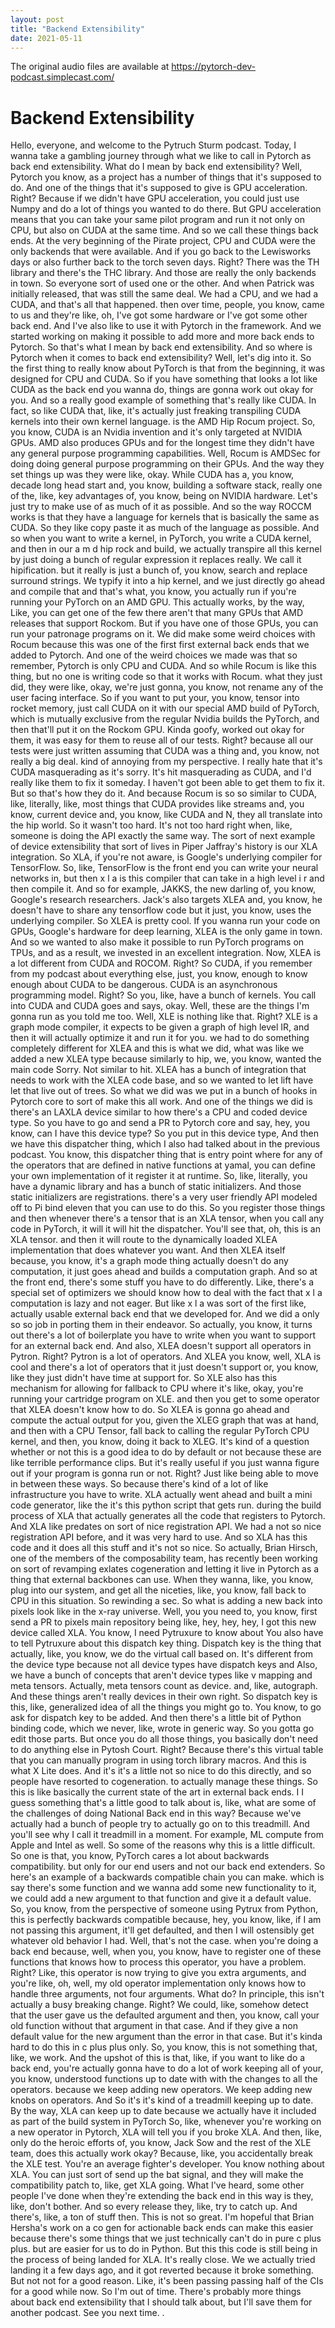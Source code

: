 ```yaml
---
layout: post
title: "Backend Extensibility"
date: 2021-05-11
---
```

The original audio files are available at https://pytorch-dev-podcast.simplecast.com/

# Backend Extensibility

Hello, everyone, and welcome to the Pytruch Sturm podcast.
Today, I wanna take a gambling journey through what we like to call in Pytorch as back end extensibility.
What do I mean by back end extensibility? Well, Pytorch you know, as a project has a number of things that it's supposed to do.
And one of the things that it's supposed to give is GPU acceleration.
Right? Because if we didn't have GPU acceleration, you could just use Numpy and do a lot of things you wanted to do there.
But GPU acceleration means that you can take your same pilot program and run it not only on CPU, but also on CUDA at the same time.
And so we call these things back ends.
At the very beginning of the Pirate project, CPU and CUDA were the only backends that were available.
And if you go back to the Lewisworks days or also further back to the torch seven days.
Right? There was the TH library and there's the THC library.
And those are really the only backends in town.
So everyone sort of used one or the other.
And when Patrick was initially released, that was still the same deal.
We had a CPU, and we had a CUDA, and that's all that happened.
then over time, people, you know, came to us and they're like, oh, I've got some hardware or I've got some other back end.
And I've also like to use it with Pytorch in the framework.
And we started working on making it possible to add more and more back ends to Pytorch.
So that's what I mean by back end extensibility.
And so where is Pytorch when it comes to back end extensibility? Well, let's dig into it.
So the first thing to really know about PyTorch is that from the beginning, it was designed for CPU and CUDA.
So if you have something that looks a lot like CUDA as the back end you wanna do, things are gonna work out okay for you.
And so a really good example of something that's really like CUDA.
In fact, so like CUDA that, like, it's actually just freaking transpiling CUDA kernels into their own kernel language.
is the AMD Hip Rocum project.
So, you know, CUDA is an Nvidia invention and it's only targeted at NVIDIA GPUs.
AMD also produces GPUs and for the longest time they didn't have any general purpose programming capabilities.
Well, Rocum is AMDSec for doing doing general purpose programming on their GPUs.
And the way they set things up was they were like, okay.
While CUDA has a, you know, decade long head start and, you know, building a software stack, really one of the, like, key advantages of, you know, being on NVIDIA hardware.
Let's just try to make use of as much of it as possible.
And so the way ROCCM works is that they have a language for kernels that is basically the same as CUDA.
So they like copy paste it as much of the language as possible.
And so when you want to write a kernel, in PyTorch, you write a CUDA kernel, and then in our a m d hip rock and build, we actually transpire all this kernel by just doing a bunch of regular expression it replaces really.
We call it hipification.
but it really is just a bunch of, you know, search and replace surround strings.
We typify it into a hip kernel, and we just directly go ahead and compile that and that's what, you know, you actually run if you're running your PyTorch on an AMD GPU.
This actually works, by the way, Like, you can get one of the few there aren't that many GPUs that AMD releases that support Rockom.
But if you have one of those GPUs, you can run your patronage programs on it.
We did make some weird choices with Rocum because this was one of the first first external back ends that we added to Pytorch.
And one of the weird choices we made was that so remember, Pytorch is only CPU and CUDA.
And so while Rocum is like this thing, but no one is writing code so that it works with Rocum.
what they just did, they were like, okay, we're just gonna, you know, not rename any of the user facing interface.
So if you want to put your, you know, tensor into rocket memory, just call CUDA on it with our special AMD build of PyTorch, which is mutually exclusive from the regular Nvidia builds the PyTorch, and then that'll put it on the Rockom GPU.
Kinda goofy, worked out okay for them, it was easy for them to reuse all of our tests.
Right? because all our tests were just written assuming that CUDA was a thing and, you know, not really a big deal.
kind of annoying from my perspective.
I really hate that it's CUDA masquerading as it's sorry.
It's hit masquerading as CUDA, and I'd really like them to fix it someday.
I haven't got been able to get them to fix it.
But so that's how they do it.
And because Rocum is so so similar to CUDA, like, literally, like, most things that CUDA provides like streams and, you know, current device and, you know, like CUDA and N, they all translate into the hip world.
So it wasn't too hard.
It's not too hard right when, like, someone is doing the API exactly the same way.
The sort of next example of device extensibility that sort of lives in Piper Jaffray's history is our XLA integration.
So XLA, if you're not aware, is Google's underlying compiler for TensorFlow.
So, like, TensorFlow is the front end you can write your neural networks in, but then x l a is this compiler that can take in a high level i r and then compile it.
And so for example, JAKKS, the new darling of, you know, Google's research researchers.
Jack's also targets XLEA and, you know, he doesn't have to share any tensorflow code but it just, you know, uses the underlying compiler.
So XLEA is pretty cool.
If you wanna run your code on GPUs, Google's hardware for deep learning, XLEA is the only game in town.
And so we wanted to also make it possible to run PyTorch programs on TPUs, and as a result, we invested in an excellent integration.
Now, XLEA is a lot different from CUDA and ROCOM.
Right? So CUDA, if you remember from my podcast about everything else, just, you know, enough to know enough about CUDA to be dangerous.
CUDA is an asynchronous programming model.
Right? So you, like, have a bunch of kernels.
You call into CUDA and CUDA goes and says, okay.
Well, these are the things I'm gonna run as you told me too.
Well, XLE is nothing like that.
Right? XLE is a graph mode compiler, it expects to be given a graph of high level IR, and then it will actually optimize it and run it for you.
we had to do something completely different for XLEA and this is what we did, what was like we added a new XLEA type because similarly to hip, we, you know, wanted the main code Sorry.
Not similar to hit.
XLEA has a bunch of integration that needs to work with the XLEA code base, and so we wanted to let lift have let that live out of trees.
So what we did was we put in a bunch of hooks in Pytorch core to sort of make this all work.
And one of the things we did is there's an LAXLA device similar to how there's a CPU and coded device type.
So you have to go and send a PR to Pytorch core and say, hey, you know, can I have this device type? So you put in this device type, And then we have this dispatcher thing, which I also had talked about in the previous podcast.
You know, this dispatcher thing that is entry point where for any of the operators that are defined in native functions at yamal, you can define your own implementation of it register it at runtime.
So, like, literally, you have a dynamic library and has a bunch of static initializers.
And those static initializers are registrations.
there's a very user friendly API modeled off to Pi bind eleven that you can use to do this.
So you register those things and then whenever there's a tensor that is an XLA tensor, when you call any code in PyTorch, it will it will hit the dispatcher.
You'll see that, oh, this is an XLA tensor.
and then it will route to the dynamically loaded XLEA implementation that does whatever you want.
And then XLEA itself because, you know, it's a graph mode thing actually doesn't do any computation, it just goes ahead and builds a computation graph.
And so at the front end, there's some stuff you have to do differently.
Like, there's a special set of optimizers we should know how to deal with the fact that x l a computation is lazy and not eager.
But like x l a was sort of the first like, actually usable external back end that we developed for.
And we did a only so so job in porting them in their endeavor.
So actually, you know, it turns out there's a lot of boilerplate you have to write when you want to support for an external back end.
And also, XLEA doesn't support all operators in Pytron.
Right? Pytron is a lot of operators.
And XLEA you know, well, XLA is cool and there's a lot of operators that it just doesn't support or, you know, like they just didn't have time at support for.
So XLE also has this mechanism for allowing for fallback to CPU where it's like, okay, you're running your cartridge program on XLE.
and then you get to some operator that XLEA doesn't know how to do.
So XLEA is gonna go ahead and compute the actual output for you, given the XLEG graph that was at hand, and then with a CPU Tensor, fall back to calling the regular PyTorch CPU kernel, and then, you know, doing it back to XLEG.
It's kind of a question whether or not this is a good idea to do by default or not because these are like terrible performance clips.
But it's really useful if you just wanna figure out if your program is gonna run or not.
Right? Just like being able to move in between these ways.
So because there's kind of a lot of like infrastructure you have to write.
XLA actually went ahead and built a mini code generator, like the it's this python script that gets run.
during the build process of XLA that actually generates all the code that registers to Pytorch.
And XLA like predates on sort of nice registration API.
We had a not so nice registration API before, and it was very hard to use.
And so XLA has this code and it does all this stuff and it's not so nice.
So actually, Brian Hirsch, one of the members of the composability team, has recently been working on sort of revamping exlates cogeneration and letting it live in Pytorch as a thing that external backbones can use.
When they wanna, like, you know, plug into our system, and get all the niceties, like, you know, fall back to CPU in this situation.
So rewinding a sec.
So what is adding a new back into pixels look like in the x-ray universe.
Well, you you need to, you know, first send a PR to pixels main repository being like, hey, hey, hey, I got this new device called XLA.
You know, I need Pytruxure to know about You also have to tell Pytruxure about this dispatch key thing.
Dispatch key is the thing that actually, like, you know, we do the virtual call based on.
It's different from the device type because not all device types have dispatch keys and Also, we have a bunch of concepts that aren't device types like v mapping and meta tensors.
Actually, meta tensors count as device.
and, like, autograph.
And these things aren't really devices in their own right.
So dispatch key is this, like, generalized idea of all the things you might go to.
You know, to go ask for dispatch key to be added.
And then there's a little bit of Python binding code, which we never, like, wrote in generic way.
So you gotta go edit those parts.
But once you do all those things, you basically don't need to do anything else in Pytosh Court.
Right? Because there's this virtual table that you can manually program in using torch library macros.
And this is what X Lite does.
And it's it's a little not so nice to do this directly, and so people have resorted to cogeneration.
to actually manage these things.
So this is like basically the current state of the art in external back ends.
I I guess something that's a little good to talk about is, like, what are some of the challenges of doing National Back end in this way? Because we've actually had a bunch of people try to actually go on to this treadmill.
And you'll see why I call it treadmill in a moment.
For example, ML compute from Apple and Intel as well.
So some of the reasons why this is a little difficult.
So one is that, you know, PyTorch cares a lot about backwards compatibility.
but only for our end users and not our back end extenders.
So here's an example of a backwards compatible chain you can make.
which is say there's some function and we wanna add some new functionality to it, we could add a new argument to that function and give it a default value.
So, you know, from the perspective of someone using Pytrux from Python, this is perfectly backwards compatible because, hey, you know, like, if I am not passing this argument, it'll get defaulted, and then I will ostensibly get whatever old behavior I had.
Well, that's not the case.
when you're doing a back end because, well, when you, you know, have to register one of these functions that knows how to process this operator, you have a problem.
Right? Like, this operator is now trying to give you extra arguments, and you're like, oh, well, my old operator implementation only knows how to handle three arguments, not four arguments.
What do? In principle, this isn't actually a busy breaking change.
Right? We could, like, somehow detect that the user gave us the defaulted argument and then, you know, call your old function without that argument in that case.
And if they give a non default value for the new argument than the error in that case.
But it's kinda hard to do this in c plus plus only.
So, you know, this is not something that, like, we work.
And the upshot of this is that, like, if you want to like do a back end, you're actually gonna have to do a lot of work keeping all of your, you know, understood functions up to date with with the changes to all the operators.
because we keep adding new operators.
We keep adding new knobs on operators.
And So it's it's kind of a treadmill keeping up to date.
By the way, XLA can keep up to date because we actually have it included as part of the build system in PyTorch So, like, whenever you're working on a new operator in Pytorch, XLA will tell you if you broke XLA.
And then, like, only do the heroic efforts of, you know, Jack Sow and the rest of the XLE team, does this actually work okay? Because, like, you accidentally break the XLE test.
You're an average fighter's developer.
You know nothing about XLA.
You can just sort of send up the bat signal, and they will make the compatibility patch to, like, get XLA going.
What I've heard, some other people I've done when they're extending the back end in this way is they, like, don't bother.
And so every release they, like, try to catch up.
And there's, like, a ton of stuff then.
This is not so great.
I'm hopeful that Brian Hersha's work on a co gen for actionable back ends can make this easier because there's some things that we just technically can't do in pure c plus plus.
but are easier for us to do in Python.
But this this code is still being in the process of being landed for XLA.
It's really close.
We we actually tried landing it a few days ago, and it got reverted because it broke something.
But not not for a good reason.
Like, it's been passing passing half of the CIs for a good while now.
So I'm out of time.
There's probably more things about back end extensibility that I should talk about, but I'll save them for another podcast.
See you next time.
.
